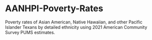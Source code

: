 # AANHPI-Poverty-Rates
Poverty rates of Asian American, Native Hawaiian, and other Pacific Islander Texans by detailed ethnicity using 2021 American Community Survey PUMS estimates.
